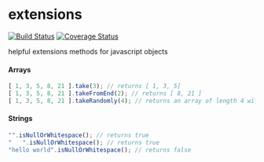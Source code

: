 # extensions
[![Build Status](https://travis-ci.org/isaacadams/extensions.svg?branch=master)](https://travis-ci.org/isaacadams/extensions)
[![Coverage Status](https://coveralls.io/repos/github/isaacadams/extensions/badge.svg)](https://coveralls.io/github/isaacadams/extensions)

helpful extensions methods for javascript objects

#### Arrays

```javascript
[ 1, 3, 5, 8, 21 ].take(3); // returns [ 1, 3, 5]
[ 1, 3, 5, 8, 21 ].takeFromEnd(2); // returns [ 8, 21 ]
[ 1, 3, 5, 8, 21 ].takeRandomly(4); // returns an array of length 4 with randomly selected items from the original array
```

#### Strings
```javascript
"".isNullOrWhitespace(); // returns true
"   ".isNullOrWhitespace(); // returns true
"hello world".isNullOrWhitespace(); // returns false
```
